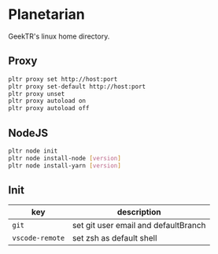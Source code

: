 # Planetarian

GeekTR's linux home directory.

## Proxy

```bash
pltr proxy set http://host:port
pltr proxy set-default http://host:port
pltr proxy unset
pltr proxy autoload on
pltr proxy autoload off
```

## NodeJS

```bash
pltr node init
pltr node install-node [version]
pltr node install-yarn [version]
```

## Init

| key             | description                          |
| --------------- | ------------------------------------ |
| `git`           | set git user email and defaultBranch |
| `vscode-remote` | set zsh as default shell             |

